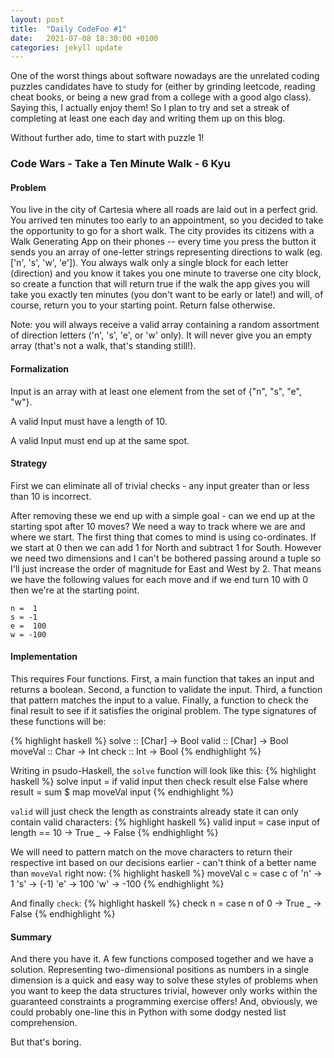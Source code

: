 ```yaml
---
layout: post
title:  "Daily CodeFoo #1"
date:   2021-07-08 18:30:00 +0100
categories: jekyll update
---
```

One of the worst things about software nowadays are the unrelated coding puzzles candidates have to study for (either by grinding leetcode, reading cheat books, or being a new grad from a college with a good algo class). Saying this, I actually enjoy them! So I plan to try and set a streak of completing at least one each day and writing them up on this blog. 

Without further ado, time to start with puzzle 1! 

### Code Wars - Take a Ten Minute Walk - 6 Kyu

#### Problem 

You live in the city of Cartesia where all roads are laid out in a perfect grid. You arrived ten minutes too early to an appointment, so you decided to take the opportunity to go for a short walk. The city provides its citizens with a Walk Generating App on their phones -- every time you press the button it sends you an array of one-letter strings representing directions to walk (eg. ['n', 's', 'w', 'e']). You always walk only a single block for each letter (direction) and you know it takes you one minute to traverse one city block, so create a function that will return true if the walk the app gives you will take you exactly ten minutes (you don't want to be early or late!) and will, of course, return you to your starting point. Return false otherwise.

Note: you will always receive a valid array containing a random assortment of direction letters ('n', 's', 'e', or 'w' only). It will never give you an empty array (that's not a walk, that's standing still!).

#### Formalization

Input is an array with at least one element from the set of {"n", "s", "e", "w"}.

A valid Input must have a length of 10.

A valid Input must end up at the same spot. 

#### Strategy

First we can eliminate all of trivial checks - any input greater than or less than 10 is incorrect.

After removing these we end up with a simple goal - can we end up at the starting spot after 10 moves? We need a way to track where we are and where we start. The first thing that comes to mind is using co-ordinates. If we start at 0 then we can add 1 for North and subtract 1 for South. However we need two dimensions and I can't be bothered passing around a tuple so I'll just increase the order of magnitude for East and West by 2. That means we have the following values for each move and if we end turn 10 with 0 then we're at the starting point. 

```
n =  1
s = -1
e =  100
w = -100
```

#### Implementation

This requires Four functions. First, a main function that takes an input and returns a boolean. Second, a function to validate the input. Third, a function that pattern matches the input to a value. Finally, a function to check the final result to see if it satisfies the original problem. The type signatures of these functions will be: 

{% highlight haskell %}
solve   :: [Char] -> Bool
valid   :: [Char] -> Bool
moveVal :: Char   -> Int
check   :: Int    -> Bool
{% endhighlight %}

Writing in psudo-Haskell, the `solve` function will look like this:
{% highlight haskell %}
solve input =
    if valid input
        then check result
        else False
    where
        result = sum $ map moveVal input
{% endhighlight %}

`valid` will just check the length as constraints already state it can only contain valid characters: 
{% highlight haskell %}
valid input =
    case input of
        length == 10 -> True
        _            -> False
{% endhighlight %}

We will need to pattern match on the move characters to return their respective int based on our decisions earlier - can't think of a better name than `moveVal` right now:
{% highlight haskell %}
moveVal c =
    case c of
        'n' -> 1
        's' -> (-1)
        'e' -> 100
        'w' -> -100
{% endhighlight %}

And finally `check`:
{% highlight haskell %}
check n =
    case n of
        0 -> True
        _ -> False
{% endhighlight %}

#### Summary

And there you have it. A few functions composed together and we have a solution. Representing two-dimensional positions as numbers in a single dimension is a quick and easy way to solve these styles of problems when you want to keep the data structures trivial, however only works within the guaranteed constraints a programming exercise offers! And, obviously, we could probably one-line this in Python with some dodgy nested list comprehension. 

But that's boring. 
